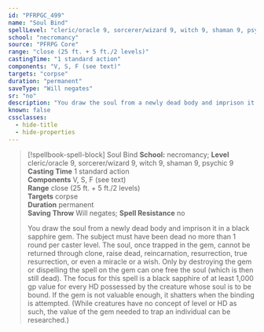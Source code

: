```yaml
---
id: "PFRPGC_499"
name: "Soul Bind"
spellLevel: "cleric/oracle 9, sorcerer/wizard 9, witch 9, shaman 9, psychic 9"
school: "necromancy"
source: "PFRPG Core"
range: "close (25 ft. + 5 ft./2 levels)"
castingTime: "1 standard action"
components: "V, S, F (see text)"
targets: "corpse"
duration: "permanent"
saveType: "Will negates"
sr: "no"
description: "You draw the soul from a newly dead body and imprison it in a black sapphire gem. The subject must have been dead no more than 1 round per caster level. The soul, once trapped in the gem, cannot be returned through clone, raise dead, reincarnation, resurrection, true resurrection, or even a miracle or a wish. Only by destroying the gem or dispelling the spell on the gem can one free the soul (which is then still dead). The focus for this spell is a black sapphire of at least 1,000 gp value for every HD possessed by the creature whose soul is to be bound. If the gem is not valuable enough, it shatters when the binding is attempted. (While creatures have no concept of level or HD as such, the value of the gem needed to trap an individual can be researched.)"
known: false
cssclasses:
  - hide-title
  - hide-properties
---
```


> [!spellbook-spell-block] Soul Bind
> **School:** necromancy; **Level** cleric/oracle 9, sorcerer/wizard 9, witch 9, shaman 9, psychic 9
> **Casting Time** 1 standard action  
> **Components** V, S, F (see text)  
> **Range** close (25 ft. + 5 ft./2 levels)  
> **Targets** corpse  
> **Duration** permanent  
> **Saving Throw** Will negates; **Spell Resistance** no
> 
> You draw the soul from a newly dead body and imprison it in a black sapphire gem. The subject must have been dead no more than 1 round per caster level. The soul, once trapped in the gem, cannot be returned through clone, raise dead, reincarnation, resurrection, true resurrection, or even a miracle or a wish. Only by destroying the gem or dispelling the spell on the gem can one free the soul (which is then still dead). The focus for this spell is a black sapphire of at least 1,000 gp value for every HD possessed by the creature whose soul is to be bound. If the gem is not valuable enough, it shatters when the binding is attempted. (While creatures have no concept of level or HD as such, the value of the gem needed to trap an individual can be researched.)